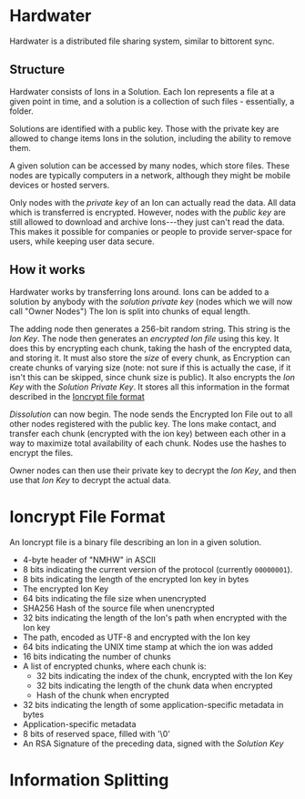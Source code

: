 # Hardwater

Hardwater is a distributed file sharing system, similar to bittorent sync.


## Structure

Hardwater consists of Ions in a Solution.
Each Ion represents a file at a given point in time, and a solution is a collection of such files - essentially, a folder.

Solutions are identified with a public key.
Those with the private key are allowed to change items Ions in the solution, including the ability to remove them.

A given solution can be accessed by many nodes, which store files.
These nodes are typically computers in a network, although they might be mobile devices or hosted servers.

Only nodes with the *private key* of an Ion can actually read the data.
All data which is transferred is encrypted.
However, nodes with the *public key* are still allowed to download and archive Ions---they just can't read the data.
This makes it possible for companies or people to provide server-space for users, while keeping user data secure.

## How it works
Hardwater works by transferring Ions around.
Ions can be added to a solution by anybody with the *solution private key* (nodes which we will now call  "Owner Nodes")
The Ion is split into chunks of equal length.

The adding node then generates a 256-bit random string.
This string is the *Ion Key*.
The node then generates an *encrypted Ion file* using this key.
It does this by encrypting each chunk, taking the hash of the encrypted data, and storing it.
It must also store the *size* of every chunk, as Encryption can create chunks of varying size (note: not sure if this is actually the case, if it isn't this can be skipped, since chunk size is public).
It also encrypts the *Ion Key* with the *Solution Private Key*.
It stores all this information in the format described in the [Ioncrypt file format](#ioncrypt-file-format)

*Dissolution* can now begin.
The node sends the Encrypted Ion File out to all other nodes registered with the public key.
The Ions make contact, and transfer each chunk (encrypted with the ion key) between each other in a way to maximize total availability of each chunk.
Nodes use the hashes to encrypt the files.

Owner nodes can then use their private key to decrypt the *Ion Key*, and then use that *Ion Key* to decrypt the actual data.

# Ioncrypt File Format
An Ioncrypt file is a binary file describing an Ion in a given solution.

- 4-byte header of "NMHW" in ASCII
- 8 bits indicating the current version of the protocol (currently `00000001`).
- 8 bits indicating the length of the encrypted Ion key in bytes
- The encrypted Ion Key
- 64 bits indicating the file size when unencrypted
- SHA256 Hash of the source file when unencrypted
- 32 bits indicating the length of the Ion's path when encrypted with the Ion key
- The path, encoded as UTF-8 and encrypted with the Ion key
- 64 bits indicating the UNIX time stamp at which the ion was added
- 16 bits indicating the number of chunks
- A list of encrypted chunks, where each chunk is:
  - 32 bits indicating the index of the chunk, encrypted with the Ion Key
  - 32 bits indicating the length of the chunk data when encrypted
  - Hash of the chunk when encrypted
- 32 bits indicating the length of some application-specific metadata in bytes
- Application-specific metadata
- 8 bits of reserved space, filled with '\0'
- An RSA Signature of the preceding data, signed with the *Solution Key*

# Information Splitting
